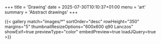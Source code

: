 +++
title = 'Drawing'
date = 2025-07-30T10:10:37+01:00
menu = 'art'
summary = 'Abstract drawings'
+++

{{< gallery match="images/*" sortOrder="desc" rowHeight="350" margins="5" thumbnailResizeOptions="600x600 q90 Lanczos" showExif=true previewType="color" embedPreview=true loadJQuery=true >}}

